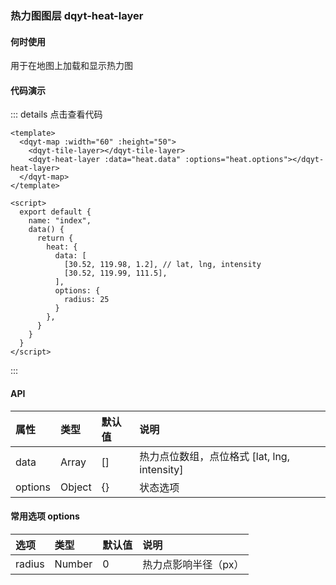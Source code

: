 ### 热力图图层 dqyt-heat-layer
#### 何时使用
用于在地图上加载和显示热力图
#### 代码演示


<heatLayer-index></heatLayer-index>
::: details 点击查看代码
```vue
<template>
  <dqyt-map :width="60" :height="50">
    <dqyt-tile-layer></dqyt-tile-layer>
    <dqyt-heat-layer :data="heat.data" :options="heat.options"></dqyt-heat-layer>
  </dqyt-map>
</template>

<script>
  export default {
    name: "index",
    data() {
      return {
        heat: {
          data: [
            [30.52, 119.98, 1.2], // lat, lng, intensity
            [30.52, 119.99, 111.5],
          ],
          options: {
            radius: 25
          }
        },
      }
    }
  }
</script>
```
:::

#### API
| 属性       | 类型   | 默认值   | 说明        |
|:------------- |:-------------|:-----|:----|
| data | Array | [] | 热力点位数组，点位格式 [lat, lng, intensity] |
| options | Object | {} | 状态选项  |
#### 常用选项 options
| 选项          | 类型   | 默认值 | 说明  |
|:------------- |:-------------|:-----|:----|
| radius | Number |0| 热力点影响半径（px） |
